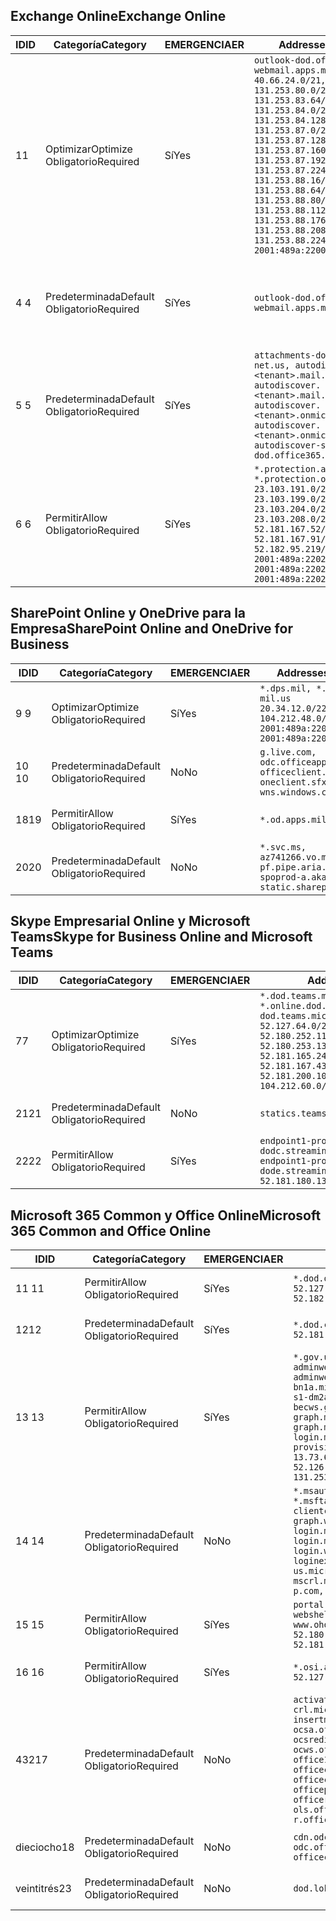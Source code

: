 <!--THIS FILE IS AUTOMATICALLY GENERATED. MANUAL CHANGES WILL BE OVERWRITTEN.-->
<!--Please contact the Office 365 Endpoints team with any questions.-->
<!--USGovDoD endpoints version 2019093000-->
<!--File generated 2019-09-30 11:00:10.2736-->

## <a name="exchange-online"></a><span data-ttu-id="3531b-101">Exchange Online</span><span class="sxs-lookup"><span data-stu-id="3531b-101">Exchange Online</span></span>

<span data-ttu-id="3531b-102">ID</span><span class="sxs-lookup"><span data-stu-id="3531b-102">ID</span></span> | <span data-ttu-id="3531b-103">Categoría</span><span class="sxs-lookup"><span data-stu-id="3531b-103">Category</span></span> | <span data-ttu-id="3531b-104">EMERGENCIA</span><span class="sxs-lookup"><span data-stu-id="3531b-104">ER</span></span> | <span data-ttu-id="3531b-105">Addresses</span><span class="sxs-lookup"><span data-stu-id="3531b-105">Addresses</span></span> | <span data-ttu-id="3531b-106">Puertos</span><span class="sxs-lookup"><span data-stu-id="3531b-106">Ports</span></span>
-- | -------------------- | --- | ---------------------------------------------------------------------------------------------------------------------------------------------------------------------------------------------------------------------------------------------------------------------------------------------------------------------------------------------------------------------------------------------- | -------------------------------
<span data-ttu-id="3531b-107">1</span><span class="sxs-lookup"><span data-stu-id="3531b-107">1</span></span> | <span data-ttu-id="3531b-108">Optimizar</span><span class="sxs-lookup"><span data-stu-id="3531b-108">Optimize</span></span><BR><span data-ttu-id="3531b-109">Obligatorio</span><span class="sxs-lookup"><span data-stu-id="3531b-109">Required</span></span> | <span data-ttu-id="3531b-110">Sí</span><span class="sxs-lookup"><span data-stu-id="3531b-110">Yes</span></span> | `outlook-dod.office365.us, webmail.apps.mil`<BR>`40.66.24.0/21, 131.253.80.0/24, 131.253.83.64/26, 131.253.84.0/26, 131.253.84.128/26, 131.253.87.0/25, 131.253.87.128/28, 131.253.87.160/27, 131.253.87.192/28, 131.253.87.224/28, 131.253.88.16/28, 131.253.88.64/28, 131.253.88.80/28, 131.253.88.112/28, 131.253.88.176/28, 131.253.88.208/28, 131.253.88.224/28, 2001:489a:2200:500::/56` | <span data-ttu-id="3531b-111">**TCP:** 443, 80</span><span class="sxs-lookup"><span data-stu-id="3531b-111">**TCP:** 443, 80</span></span>
<span data-ttu-id="3531b-112">4 </span><span class="sxs-lookup"><span data-stu-id="3531b-112">4</span></span> | <span data-ttu-id="3531b-113">Predeterminada</span><span class="sxs-lookup"><span data-stu-id="3531b-113">Default</span></span><BR><span data-ttu-id="3531b-114">Obligatorio</span><span class="sxs-lookup"><span data-stu-id="3531b-114">Required</span></span> | <span data-ttu-id="3531b-115">Sí</span><span class="sxs-lookup"><span data-stu-id="3531b-115">Yes</span></span> | `outlook-dod.office365.us, webmail.apps.mil` | <span data-ttu-id="3531b-116">**TCP:** 143, 25, 587, 993, 995</span><span class="sxs-lookup"><span data-stu-id="3531b-116">**TCP:** 143, 25, 587, 993, 995</span></span>
<span data-ttu-id="3531b-117">5 </span><span class="sxs-lookup"><span data-stu-id="3531b-117">5</span></span> | <span data-ttu-id="3531b-118">Predeterminada</span><span class="sxs-lookup"><span data-stu-id="3531b-118">Default</span></span><BR><span data-ttu-id="3531b-119">Obligatorio</span><span class="sxs-lookup"><span data-stu-id="3531b-119">Required</span></span> | <span data-ttu-id="3531b-120">Sí</span><span class="sxs-lookup"><span data-stu-id="3531b-120">Yes</span></span> | `attachments-dod.office365-net.us, autodiscover.<tenant>.mail.onmicrosoft.com, autodiscover.<tenant>.mail.onmicrosoft.us, autodiscover.<tenant>.onmicrosoft.com, autodiscover.<tenant>.onmicrosoft.us, autodiscover-s-dod.office365.us` | <span data-ttu-id="3531b-121">**TCP:** 443, 80</span><span class="sxs-lookup"><span data-stu-id="3531b-121">**TCP:** 443, 80</span></span>
<span data-ttu-id="3531b-122">6 </span><span class="sxs-lookup"><span data-stu-id="3531b-122">6</span></span> | <span data-ttu-id="3531b-123">Permitir</span><span class="sxs-lookup"><span data-stu-id="3531b-123">Allow</span></span><BR><span data-ttu-id="3531b-124">Obligatorio</span><span class="sxs-lookup"><span data-stu-id="3531b-124">Required</span></span> | <span data-ttu-id="3531b-125">Sí</span><span class="sxs-lookup"><span data-stu-id="3531b-125">Yes</span></span> | `*.protection.apps.mil, *.protection.office365.us`<BR>`23.103.191.0/24, 23.103.199.0/25, 23.103.204.0/22, 23.103.208.0/22, 52.181.167.52/32, 52.181.167.91/32, 52.182.95.219/32, 2001:489a:2202::/62, 2001:489a:2202:8::/62, 2001:489a:2202:2000::/63` | <span data-ttu-id="3531b-126">**TCP:** 25, 443</span><span class="sxs-lookup"><span data-stu-id="3531b-126">**TCP:** 25, 443</span></span>

## <a name="sharepoint-online-and-onedrive-for-business"></a><span data-ttu-id="3531b-127">SharePoint Online y OneDrive para la Empresa</span><span class="sxs-lookup"><span data-stu-id="3531b-127">SharePoint Online and OneDrive for Business</span></span>

<span data-ttu-id="3531b-128">ID</span><span class="sxs-lookup"><span data-stu-id="3531b-128">ID</span></span> | <span data-ttu-id="3531b-129">Categoría</span><span class="sxs-lookup"><span data-stu-id="3531b-129">Category</span></span> | <span data-ttu-id="3531b-130">EMERGENCIA</span><span class="sxs-lookup"><span data-stu-id="3531b-130">ER</span></span> | <span data-ttu-id="3531b-131">Addresses</span><span class="sxs-lookup"><span data-stu-id="3531b-131">Addresses</span></span> | <span data-ttu-id="3531b-132">Puertos</span><span class="sxs-lookup"><span data-stu-id="3531b-132">Ports</span></span>
-- | -------------------- | --- | ------------------------------------------------------------------------------------------------------------------- | ----------------
<span data-ttu-id="3531b-133">9 </span><span class="sxs-lookup"><span data-stu-id="3531b-133">9</span></span> | <span data-ttu-id="3531b-134">Optimizar</span><span class="sxs-lookup"><span data-stu-id="3531b-134">Optimize</span></span><BR><span data-ttu-id="3531b-135">Obligatorio</span><span class="sxs-lookup"><span data-stu-id="3531b-135">Required</span></span> | <span data-ttu-id="3531b-136">Sí</span><span class="sxs-lookup"><span data-stu-id="3531b-136">Yes</span></span> | `*.dps.mil, *.sharepoint-mil.us`<BR>`20.34.12.0/22, 104.212.48.0/23, 2001:489a:2204::/63, 2001:489a:2204:c00::/54` | <span data-ttu-id="3531b-137">**TCP:** 443, 80</span><span class="sxs-lookup"><span data-stu-id="3531b-137">**TCP:** 443, 80</span></span>
<span data-ttu-id="3531b-138">10 </span><span class="sxs-lookup"><span data-stu-id="3531b-138">10</span></span> | <span data-ttu-id="3531b-139">Predeterminada</span><span class="sxs-lookup"><span data-stu-id="3531b-139">Default</span></span><BR><span data-ttu-id="3531b-140">Obligatorio</span><span class="sxs-lookup"><span data-stu-id="3531b-140">Required</span></span> | <span data-ttu-id="3531b-141">No</span><span class="sxs-lookup"><span data-stu-id="3531b-141">No</span></span> | `g.live.com, odc.officeapps.live.com, officeclient.microsoft.com, oneclient.sfx.ms, wns.windows.com` | <span data-ttu-id="3531b-142">**TCP:** 443, 80</span><span class="sxs-lookup"><span data-stu-id="3531b-142">**TCP:** 443, 80</span></span>
<span data-ttu-id="3531b-143">18</span><span class="sxs-lookup"><span data-stu-id="3531b-143">19</span></span> | <span data-ttu-id="3531b-144">Permitir</span><span class="sxs-lookup"><span data-stu-id="3531b-144">Allow</span></span><BR><span data-ttu-id="3531b-145">Obligatorio</span><span class="sxs-lookup"><span data-stu-id="3531b-145">Required</span></span> | <span data-ttu-id="3531b-146">Sí</span><span class="sxs-lookup"><span data-stu-id="3531b-146">Yes</span></span> | `*.od.apps.mil, od.apps.mil` | <span data-ttu-id="3531b-147">**TCP:** 443, 80</span><span class="sxs-lookup"><span data-stu-id="3531b-147">**TCP:** 443, 80</span></span>
<span data-ttu-id="3531b-148">20</span><span class="sxs-lookup"><span data-stu-id="3531b-148">20</span></span> | <span data-ttu-id="3531b-149">Predeterminada</span><span class="sxs-lookup"><span data-stu-id="3531b-149">Default</span></span><BR><span data-ttu-id="3531b-150">Obligatorio</span><span class="sxs-lookup"><span data-stu-id="3531b-150">Required</span></span> | <span data-ttu-id="3531b-151">No</span><span class="sxs-lookup"><span data-stu-id="3531b-151">No</span></span> | `*.svc.ms, az741266.vo.msecnd.net, pf.pipe.aria.microsoft.com, spoprod-a.akamaihd.net, static.sharepointonline.com` | <span data-ttu-id="3531b-152">**TCP:** 443, 80</span><span class="sxs-lookup"><span data-stu-id="3531b-152">**TCP:** 443, 80</span></span>

## <a name="skype-for-business-online-and-microsoft-teams"></a><span data-ttu-id="3531b-153">Skype Empresarial Online y Microsoft Teams</span><span class="sxs-lookup"><span data-stu-id="3531b-153">Skype for Business Online and Microsoft Teams</span></span>

<span data-ttu-id="3531b-154">ID</span><span class="sxs-lookup"><span data-stu-id="3531b-154">ID</span></span> | <span data-ttu-id="3531b-155">Categoría</span><span class="sxs-lookup"><span data-stu-id="3531b-155">Category</span></span> | <span data-ttu-id="3531b-156">EMERGENCIA</span><span class="sxs-lookup"><span data-stu-id="3531b-156">ER</span></span> | <span data-ttu-id="3531b-157">Addresses</span><span class="sxs-lookup"><span data-stu-id="3531b-157">Addresses</span></span> | <span data-ttu-id="3531b-158">Puertos</span><span class="sxs-lookup"><span data-stu-id="3531b-158">Ports</span></span>
-- | -------------------- | --- | -------------------------------------------------------------------------------------------------------------------------------------------------------------------------------------------------------------------------------------------------------------------------------------------------------------------------------------------------------- | -----------------------------------------------
<span data-ttu-id="3531b-159">7</span><span class="sxs-lookup"><span data-stu-id="3531b-159">7</span></span> | <span data-ttu-id="3531b-160">Optimizar</span><span class="sxs-lookup"><span data-stu-id="3531b-160">Optimize</span></span><BR><span data-ttu-id="3531b-161">Obligatorio</span><span class="sxs-lookup"><span data-stu-id="3531b-161">Required</span></span> | <span data-ttu-id="3531b-162">Sí</span><span class="sxs-lookup"><span data-stu-id="3531b-162">Yes</span></span> | `*.dod.teams.microsoft.us, *.online.dod.skypeforbusiness.us, dod.teams.microsoft.us`<BR>`52.127.64.0/21, 52.180.249.148/32, 52.180.252.118/32, 52.180.252.187/32, 52.180.253.137/32, 52.180.253.154/32, 52.181.165.243/32, 52.181.166.119/32, 52.181.167.43/32, 52.181.167.64/32, 52.181.200.104/32, 104.212.32.0/22, 104.212.60.0/23, 195.134.240.0/22` | <span data-ttu-id="3531b-163">**TCP:** 443</span><span class="sxs-lookup"><span data-stu-id="3531b-163">**TCP:** 443</span></span><BR><span data-ttu-id="3531b-164">**UDP:** 3478, 3479, 3480, 3481</span><span class="sxs-lookup"><span data-stu-id="3531b-164">**UDP:** 3478, 3479, 3480, 3481</span></span>
<span data-ttu-id="3531b-165">21</span><span class="sxs-lookup"><span data-stu-id="3531b-165">21</span></span> | <span data-ttu-id="3531b-166">Predeterminada</span><span class="sxs-lookup"><span data-stu-id="3531b-166">Default</span></span><BR><span data-ttu-id="3531b-167">Obligatorio</span><span class="sxs-lookup"><span data-stu-id="3531b-167">Required</span></span> | <span data-ttu-id="3531b-168">No</span><span class="sxs-lookup"><span data-stu-id="3531b-168">No</span></span> | `statics.teams.microsoft.com` | <span data-ttu-id="3531b-169">**TCP:** 443</span><span class="sxs-lookup"><span data-stu-id="3531b-169">**TCP:** 443</span></span>
<span data-ttu-id="3531b-170">22</span><span class="sxs-lookup"><span data-stu-id="3531b-170">22</span></span> | <span data-ttu-id="3531b-171">Permitir</span><span class="sxs-lookup"><span data-stu-id="3531b-171">Allow</span></span><BR><span data-ttu-id="3531b-172">Obligatorio</span><span class="sxs-lookup"><span data-stu-id="3531b-172">Required</span></span> | <span data-ttu-id="3531b-173">Sí</span><span class="sxs-lookup"><span data-stu-id="3531b-173">Yes</span></span> | `endpoint1-proddodcecompsvc-dodc.streaming.media.usgovcloudapi.net, endpoint1-proddodeacompsvc-dode.streaming.media.usgovcloudapi.net`<BR>`52.181.180.135/32, 52.182.53.6/32` | <span data-ttu-id="3531b-174">**TCP:** 443</span><span class="sxs-lookup"><span data-stu-id="3531b-174">**TCP:** 443</span></span>

## <a name="microsoft-365-common-and-office-online"></a><span data-ttu-id="3531b-175">Microsoft 365 Common y Office Online</span><span class="sxs-lookup"><span data-stu-id="3531b-175">Microsoft 365 Common and Office Online</span></span>

<span data-ttu-id="3531b-176">ID</span><span class="sxs-lookup"><span data-stu-id="3531b-176">ID</span></span> | <span data-ttu-id="3531b-177">Categoría</span><span class="sxs-lookup"><span data-stu-id="3531b-177">Category</span></span> | <span data-ttu-id="3531b-178">EMERGENCIA</span><span class="sxs-lookup"><span data-stu-id="3531b-178">ER</span></span> | <span data-ttu-id="3531b-179">Addresses</span><span class="sxs-lookup"><span data-stu-id="3531b-179">Addresses</span></span> | <span data-ttu-id="3531b-180">Puertos</span><span class="sxs-lookup"><span data-stu-id="3531b-180">Ports</span></span>
-- | ------------------- | --- | ------------------------------------------------------------------------------------------------------------------------------------------------------------------------------------------------------------------------------------------------------------------------------------------------------------------------------------------------------------------------------------------------------------------------- | ----------------
<span data-ttu-id="3531b-181">11 </span><span class="sxs-lookup"><span data-stu-id="3531b-181">11</span></span> | <span data-ttu-id="3531b-182">Permitir</span><span class="sxs-lookup"><span data-stu-id="3531b-182">Allow</span></span><BR><span data-ttu-id="3531b-183">Obligatorio</span><span class="sxs-lookup"><span data-stu-id="3531b-183">Required</span></span> | <span data-ttu-id="3531b-184">Sí</span><span class="sxs-lookup"><span data-stu-id="3531b-184">Yes</span></span> | `*.dod.online.office365.us`<BR>`52.127.80.0/23, 52.181.164.39/32, 52.182.95.191/32` | <span data-ttu-id="3531b-185">**TCP:** 443</span><span class="sxs-lookup"><span data-stu-id="3531b-185">**TCP:** 443</span></span>
<span data-ttu-id="3531b-186">12</span><span class="sxs-lookup"><span data-stu-id="3531b-186">12</span></span> | <span data-ttu-id="3531b-187">Predeterminada</span><span class="sxs-lookup"><span data-stu-id="3531b-187">Default</span></span><BR><span data-ttu-id="3531b-188">Obligatorio</span><span class="sxs-lookup"><span data-stu-id="3531b-188">Required</span></span> | <span data-ttu-id="3531b-189">Sí</span><span class="sxs-lookup"><span data-stu-id="3531b-189">Yes</span></span> | `*.dod.cdn.office365.us`<BR>`52.181.164.39/32, 52.182.95.191/32` | <span data-ttu-id="3531b-190">**TCP:** 443</span><span class="sxs-lookup"><span data-stu-id="3531b-190">**TCP:** 443</span></span>
<span data-ttu-id="3531b-191">13 </span><span class="sxs-lookup"><span data-stu-id="3531b-191">13</span></span> | <span data-ttu-id="3531b-192">Permitir</span><span class="sxs-lookup"><span data-stu-id="3531b-192">Allow</span></span><BR><span data-ttu-id="3531b-193">Obligatorio</span><span class="sxs-lookup"><span data-stu-id="3531b-193">Required</span></span> | <span data-ttu-id="3531b-194">Sí</span><span class="sxs-lookup"><span data-stu-id="3531b-194">Yes</span></span> | `*.gov.us.microsoftonline.com, adminwebservice.gov.us.microsoftonline.com, adminwebservice-s1-bn1a.microsoftonline.com, adminwebservice-s1-dm2a.microsoftonline.com, becws.gov.us.microsoftonline.com, dod-graph.microsoft.us, graph.microsoftazure.us, login.microsoftonline.us, provisioningapi.gov.us.microsoftonline.com`<BR>`13.73.64.64/26, 13.73.208.128/25, 52.126.194.0/23, 52.244.120.128/25, 131.253.120.0/24` | <span data-ttu-id="3531b-195">**TCP:** 443</span><span class="sxs-lookup"><span data-stu-id="3531b-195">**TCP:** 443</span></span>
<span data-ttu-id="3531b-196">14 </span><span class="sxs-lookup"><span data-stu-id="3531b-196">14</span></span> | <span data-ttu-id="3531b-197">Predeterminada</span><span class="sxs-lookup"><span data-stu-id="3531b-197">Default</span></span><BR><span data-ttu-id="3531b-198">Obligatorio</span><span class="sxs-lookup"><span data-stu-id="3531b-198">Required</span></span> | <span data-ttu-id="3531b-199">No</span><span class="sxs-lookup"><span data-stu-id="3531b-199">No</span></span> | `*.msauth.net, *.msauthimages.us, *.msftauth.net, *.msftauthimages.us, clientconfig.microsoftonline-p.net, graph.windows.net, login.microsoftonline.com, login.microsoftonline-p.com, login.windows.net, loginex.microsoftonline.com, login-us.microsoftonline.com, mscrl.microsoft.com, nexus.microsoftonline-p.com, secure.aadcdn.microsoftonline-p.com` | <span data-ttu-id="3531b-200">**TCP:** 443</span><span class="sxs-lookup"><span data-stu-id="3531b-200">**TCP:** 443</span></span>
<span data-ttu-id="3531b-201">15 </span><span class="sxs-lookup"><span data-stu-id="3531b-201">15</span></span> | <span data-ttu-id="3531b-202">Permitir</span><span class="sxs-lookup"><span data-stu-id="3531b-202">Allow</span></span><BR><span data-ttu-id="3531b-203">Obligatorio</span><span class="sxs-lookup"><span data-stu-id="3531b-203">Required</span></span> | <span data-ttu-id="3531b-204">Sí</span><span class="sxs-lookup"><span data-stu-id="3531b-204">Yes</span></span> | `portal.apps.mil, webshell.dodsuite.office365.us, www.ohome.apps.mil`<BR>`52.180.251.166/32, 52.181.160.19/32, 52.181.160.113/32, 52.182.92.132/32` | <span data-ttu-id="3531b-205">**TCP:** 443</span><span class="sxs-lookup"><span data-stu-id="3531b-205">**TCP:** 443</span></span>
<span data-ttu-id="3531b-206">16 </span><span class="sxs-lookup"><span data-stu-id="3531b-206">16</span></span> | <span data-ttu-id="3531b-207">Permitir</span><span class="sxs-lookup"><span data-stu-id="3531b-207">Allow</span></span><BR><span data-ttu-id="3531b-208">Obligatorio</span><span class="sxs-lookup"><span data-stu-id="3531b-208">Required</span></span> | <span data-ttu-id="3531b-209">Sí</span><span class="sxs-lookup"><span data-stu-id="3531b-209">Yes</span></span> | `*.osi.apps.mil`<BR>`52.127.72.0/21, 2001:489a:2206::/48` | <span data-ttu-id="3531b-210">**TCP:** 443</span><span class="sxs-lookup"><span data-stu-id="3531b-210">**TCP:** 443</span></span>
<span data-ttu-id="3531b-211">432</span><span class="sxs-lookup"><span data-stu-id="3531b-211">17</span></span> | <span data-ttu-id="3531b-212">Predeterminada</span><span class="sxs-lookup"><span data-stu-id="3531b-212">Default</span></span><BR><span data-ttu-id="3531b-213">Obligatorio</span><span class="sxs-lookup"><span data-stu-id="3531b-213">Required</span></span> | <span data-ttu-id="3531b-214">No</span><span class="sxs-lookup"><span data-stu-id="3531b-214">No</span></span> | `activation.sls.microsoft.com, crl.microsoft.com, go.microsoft.com, insertmedia.bing.office.net, ocsa.officeapps.live.com, ocsredir.officeapps.live.com, ocws.officeapps.live.com, office15client.microsoft.com, officecdn.microsoft.com, officecdn.microsoft.com.edgesuite.net, officepreviewredir.microsoft.com, officeredir.microsoft.com, ols.officeapps.live.com, r.office.microsoft.com` | <span data-ttu-id="3531b-215">**TCP:** 443, 80</span><span class="sxs-lookup"><span data-stu-id="3531b-215">**TCP:** 443, 80</span></span>
<span data-ttu-id="3531b-216">dieciocho</span><span class="sxs-lookup"><span data-stu-id="3531b-216">18</span></span> | <span data-ttu-id="3531b-217">Predeterminada</span><span class="sxs-lookup"><span data-stu-id="3531b-217">Default</span></span><BR><span data-ttu-id="3531b-218">Obligatorio</span><span class="sxs-lookup"><span data-stu-id="3531b-218">Required</span></span> | <span data-ttu-id="3531b-219">No</span><span class="sxs-lookup"><span data-stu-id="3531b-219">No</span></span> | `cdn.odc.officeapps.live.com, odc.officeapps.live.com, officeclient.microsoft.com` | <span data-ttu-id="3531b-220">**TCP:** 443, 80</span><span class="sxs-lookup"><span data-stu-id="3531b-220">**TCP:** 443, 80</span></span>
<span data-ttu-id="3531b-221">veintitrés</span><span class="sxs-lookup"><span data-stu-id="3531b-221">23</span></span> | <span data-ttu-id="3531b-222">Predeterminada</span><span class="sxs-lookup"><span data-stu-id="3531b-222">Default</span></span><BR><span data-ttu-id="3531b-223">Obligatorio</span><span class="sxs-lookup"><span data-stu-id="3531b-223">Required</span></span> | <span data-ttu-id="3531b-224">No</span><span class="sxs-lookup"><span data-stu-id="3531b-224">No</span></span> | `dod.loki.office365.us` | <span data-ttu-id="3531b-225">**TCP:** 443</span><span class="sxs-lookup"><span data-stu-id="3531b-225">**TCP:** 443</span></span>
